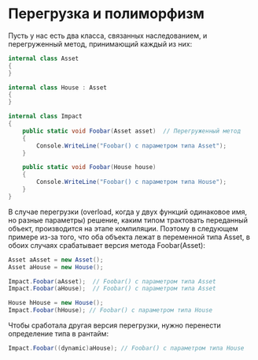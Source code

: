 # Перегрузка и полиморфизм

Пусть у нас есть два класса, связанных наследованием, и перегруженный метод, принимающий каждый из них:

```c#
internal class Asset
{
}
```

```c#
internal class House : Asset
{
}
```

```c#
internal class Impact
{
    public static void Foobar(Asset asset)  // Перегруженный метод
    {
        Console.WriteLine("Foobar() с параметром типа Asset");
    }

    public static void Foobar(House house)
    {
        Console.WriteLine("Foobar() с параметром типа House");
    }
}
```

В случае перегрузки (overload, когда у двух функций одинаковое имя, но разные параметры) решение, каким типом трактовать переданный объект, производится на этапе компиляции. Поэтому в следующем примере из-за того, что оба объекта лежат в переменной типа Asset, в обоих случаях срабатывает версия метода Foobar(Asset):

```c#
Asset aAsset = new Asset();
Asset aHouse = new House();

Impact.Foobar(aAsset);  // Foobar() с параметром типа Asset
Impact.Foobar(aHouse);  // Foobar() с параметром типа Asset

House hHouse = new House();
Impact.Foobar(hHouse); // Foobar() с параметром типа House
```

Чтобы сработала другая версия перегрузки, нужно перенести определение типа в рантайм:

```c#
Impact.Foobar((dynamic)aHouse); // Foobar() с параметром типа House
```

